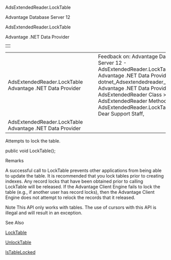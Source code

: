 AdsExtendedReader.LockTable




Advantage Database Server 12  

AdsExtendedReader.LockTable

Advantage .NET Data Provider

|  |
| --- |
|  |

|  |  |  |  |  |
| --- | --- | --- | --- | --- |
| AdsExtendedReader.LockTable  Advantage .NET Data Provider |  |  | Feedback on: Advantage Database Server 12 - AdsExtendedReader.LockTable Advantage .NET Data Provider dotnet\_Adsextendedreader\_locktable Advantage .NET Data Provider > AdsExtendedReader Class > AdsExtendedReader Methods > AdsExtendedReader.LockTable / Dear Support Staff, |  |
| AdsExtendedReader.LockTable  Advantage .NET Data Provider |  |  |  |  |

Attempts to lock the table.

public void LockTable();

Remarks

A successful call to LockTable prevents other applications from being able to update the table. It is recommended that you lock tables prior to creating indexes. Any record locks that have been obtained prior to calling LockTable will be released. If the Advantage Client Engine fails to lock the table (e.g., if another user has record locks), then the Advantage Client Engine does not attempt to relock the records that it released.

Note This API only works with tables. The use of cursors with this API is illegal and will result in an exception.

See Also

[LockTable](dotnet_adsextendedreader_locktable.htm)

[UnlockTable](dotnet_adsextendedreader_unlocktable.htm)

[IsTableLocked](dotnet_adsextendedreader_istablelocked.htm)